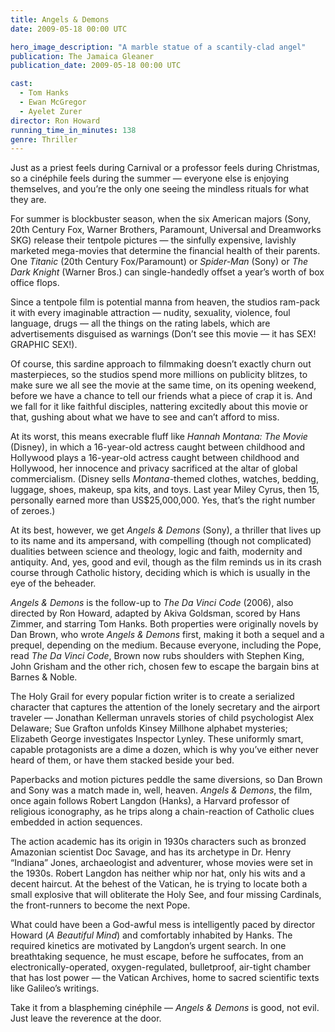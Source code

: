 ```yaml
---
title: Angels & Demons
date: 2009-05-18 00:00 UTC

hero_image_description: "A marble statue of a scantily-clad angel"
publication: The Jamaica Gleaner
publication_date: 2009-05-18 00:00 UTC

cast:
  - Tom Hanks
  - Ewan McGregor
  - Ayelet Zurer
director: Ron Howard
running_time_in_minutes: 138
genre: Thriller
---
```


Just as a priest feels during Carnival or a professor feels during Christmas, so
a cinéphile feels during the summer — everyone else is enjoying themselves, and
you’re the only one seeing the mindless rituals for what they are.

For summer is blockbuster season, when the six American majors (Sony, 20th
Century Fox, Warner Brothers, Paramount, Universal and Dreamworks SKG) release
their tentpole pictures — the sinfully expensive, lavishly marketed mega-movies
that determine the financial health of their parents. One *Titanic* (20th
Century Fox/Paramount) or *Spider-Man* (Sony) or *The Dark Knight* (Warner
Bros.) can single-handedly offset a year’s worth of box office flops.

Since a tentpole film is potential manna from heaven, the studios ram-pack it
with every imaginable attraction — nudity, sexuality, violence, foul language,
drugs — all the things on the rating labels, which are advertisements disguised
as warnings (Don’t see this movie — it has SEX! GRAPHIC SEX!).

Of course, this sardine approach to filmmaking doesn’t exactly churn out
masterpieces, so the studios spend more millions on publicity blitzes, to make
sure we all see the movie at the same time, on its opening weekend, before we
have a chance to tell our friends what a piece of crap it is. And we fall for it
like faithful disciples, nattering excitedly about this movie or that, gushing
about what we have to see and can’t afford to miss.

At its worst, this means execrable fluff like *Hannah Montana: The Movie*
(Disney), in which a 16-year-old actress caught between childhood and Hollywood
plays a 16-year-old actress caught between childhood and Hollywood, her
innocence and privacy sacrificed at the altar of global commercialism. (Disney
sells *Montana*-themed clothes, watches, bedding, luggage, shoes, makeup, spa
kits, and toys. Last year Miley Cyrus, then 15, personally earned more than
US$25,000,000. Yes, that’s the right number of zeroes.)

At its best, however, we get *Angels & Demons* (Sony), a thriller that lives up
to its name and its ampersand, with compelling (though not complicated)
dualities between science and theology, logic and faith, modernity and
antiquity. And, yes, good and evil, though as the film reminds us in its crash
course through Catholic history, deciding which is which is usually in the eye
of the beheader.

*Angels & Demons* is the follow-up to *The Da Vinci Code* (2006), also directed
by Ron Howard, adapted by Akiva Goldsman, scored by Hans Zimmer, and starring
Tom Hanks. Both properties were originally novels by Dan Brown, who wrote
*Angels & Demons* first, making it both a sequel and a prequel, depending on
the medium. Because everyone, including the Pope, read *The Da Vinci Code*,
Brown now rubs shoulders with Stephen King, John Grisham and the other rich,
chosen few to escape the bargain bins at Barnes & Noble.

The Holy Grail for every popular fiction writer is to create a serialized
character that captures the attention of the lonely secretary and the airport
traveler — Jonathan Kellerman unravels stories of child psychologist Alex
Delaware; Sue Grafton unfolds Kinsey Millhone alphabet mysteries; Elizabeth
George investigates Inspector Lynley. These uniformly smart, capable
protagonists are a dime a dozen, which is why you’ve either never heard of them,
or have them stacked beside your bed.

Paperbacks and motion pictures peddle the same diversions, so Dan Brown and Sony
was a match made in, well, heaven. *Angels & Demons*, the film, once again
follows Robert Langdon (Hanks), a Harvard professor of religious iconography, as
he trips along a chain-reaction of Catholic clues embedded in action sequences.

The action academic has its origin in 1930s characters such as bronzed Amazonian
scientist Doc Savage, and has its archetype in Dr. Henry “Indiana” Jones,
archaeologist and adventurer, whose movies were set in the 1930s. Robert Langdon
has neither whip nor hat, only his wits and a decent haircut. At the behest of
the Vatican, he is trying to locate both a small explosive that will obliterate
the Holy See, and four missing Cardinals, the front-runners to become the next
Pope.

What could have been a God-awful mess is intelligently paced by director Howard
(*A Beautiful Mind*) and comfortably inhabited by Hanks. The required kinetics
are motivated by Langdon’s urgent search. In one breathtaking sequence, he must
escape, before he suffocates, from an electronically-operated, oxygen-regulated,
bulletproof, air-tight chamber that has lost power — the Vatican Archives, home
to sacred scientific texts like Galileo’s writings.

Take it from a blaspheming cinéphile — *Angels & Demons* is good, not evil. Just
leave the reverence at the door.
